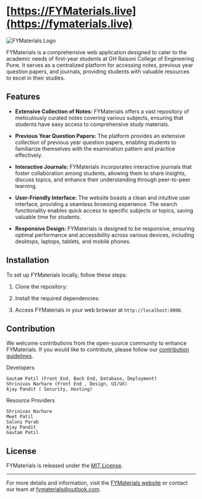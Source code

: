 # [https://FYMaterials.live](https://fymaterials.live)


![FYMaterials Logo](https://fymaterials.tech/static/hosting-services.png)

FYMaterials is a comprehensive web application designed to cater to the academic needs of first-year students at GH Raisoni College of Engineering Pune. It serves as a centralized platform for accessing notes, previous year question papers, and journals, providing students with valuable resources to excel in their studies.

## Features

- **Extensive Collection of Notes:** FYMaterials offers a vast repository of meticulously curated notes covering various subjects, ensuring that students have easy access to comprehensive study materials.

- **Previous Year Question Papers:** The platform provides an extensive collection of previous year question papers, enabling students to familiarize themselves with the examination pattern and practice effectively.

- **Interactive Journals:** FYMaterials incorporates interactive journals that foster collaboration among students, allowing them to share insights, discuss topics, and enhance their understanding through peer-to-peer learning.

- **User-Friendly Interface:** The website boasts a clean and intuitive user interface, providing a seamless browsing experience. The search functionality enables quick access to specific subjects or topics, saving valuable time for students.

- **Responsive Design:** FYMaterials is designed to be responsive, ensuring optimal performance and accessibility across various devices, including desktops, laptops, tablets, and mobile phones.

## Installation

To set up FYMaterials locally, follow these steps:

1. Clone the repository:

2. Install the required dependencies:


4. Access FYMaterials in your web browser at `http://localhost:8000`.

## Contribution

We welcome contributions from the open-source community to enhance FYMaterials. If you would like to contribute, please follow our [contribution guidelines](CONTRIBUTING.md).

Developers

    Gautam Patil (Front End, Back End, Database, Deployment)
    Shrinivas Narhare (Front End , Design, UI/UX)
    Ajay Pandit ( Security, Hosting)

Resource Providers

    
    Shrinivas Narhare
    Meet Patil
    Saloni Parab
    Ajay Pandit
    Gautam Patil


## License

FYMaterials is released under the [MIT License](https://github.com/GautamPatil1/FYMaterials/edit/master/License.md).

---

For more details and information, visit the [FYMaterials website](https://fymaterials.tech) or contact our team at [fymaterials@outlook.com](mailto:fymaterials@outlook.com).

